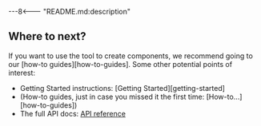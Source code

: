 ---8<--- "README.md:description"

## Where to next?

If you want to use the tool to create components,
we recommend going to our [how-to guides][how-to-guides].
Some other potential points of interest:

- Getting Started instructions: [Getting Started][getting-started]
- (How-to guides, just in case you missed it the first time: [How-to...][how-to-guides])
- The full API docs: [API reference](api/bookshelf/#bookshelf_1)

